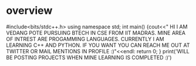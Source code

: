 # overview
#include<bits/stdc++.h>
using namespace std;
int main()
{cout<<" HI I AM VEDANG POTE PURSUING BTECH IN CSE FROM IIT MADRAS. MINE AREA OF INTREST ARE PROGAMMING LANGUAGES. CURRENTLY I AM LEARNING C++ AND PYTHON. IF YOU WANT YOU CAN REACH ME OUT AT TWITTER OR MAIL MENTIONS IN PROFILE :)"<<endl:
return 0;
}
print('WILL BE POSTING PROJECTS WHEN MINE LEARNING IS COMPLETED :)')
